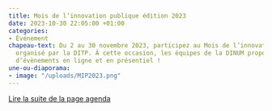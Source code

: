 ```yaml
---
title: Mois de l’innovation publique édition 2023
date: 2023-10-30 22:05:00 +01:00
categories:
- Événement
chapeau-text: Du 2 au 30 novembre 2023, participez au Mois de l’innovation publique
  organisé par la DITP. À cette occasion, les équipes de la DINUM proposent une série
  d’évènements en ligne et en présentiel !
une-ou-diaporama:
- image: "/uploads/MIP2023.png"
---
```


<div class="lien-important"><p><a href="https://www.numerique.gouv.fr/agenda/mois-de-linnovation-publique-edition-2023/">Lire la suite de la page agenda</a></p></div>